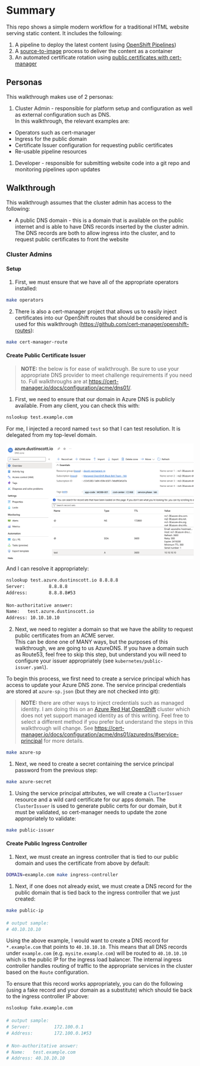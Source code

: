 # Summary

This repo shows a simple modern workflow for a traditional HTML website serving static content.  It includes 
the following:

1. A pipeline to deploy the latest content (using [OpenShift Pipelines](https://docs.openshift.com/pipelines/1.14/about/understanding-openshift-pipelines.html))
2. A [source-to-image](https://docs.openshift.com/container-platform/4.14/openshift_images/using_images/using-s21-images.html) process to deliver the content as a container
3. An automated certificate rotation using [public certificates with cert-manager](https://docs.openshift.com/container-platform/4.14/security/cert_manager_operator/cert-manager-operator-issuer-acme.html)


## Personas

This walkthrough makes use of 2 personas:

1. Cluster Admin - responsible for platform setup and configuration as well as external configuration such as DNS.  
In this walkthrough, the relevant examples are:

* Operators such as cert-manager
* Ingress for the public domain
* Certificate Issuer configuration for requesting public certificates
* Re-usable pipeline resources

1. Developer - responsible for submitting website code into a git repo and monitoring pipelines upon updates


## Walkthrough

This walkthrough assumes that the cluster admin has access to the following:

* A public DNS domain - this is a domain that is available on the public internet and is able to have DNS records 
inserted by the cluster admin.  The DNS records are both to allow ingress into the cluster, and to request public
certificates to front the website


### Cluster Admins


#### Setup 

1. First, we must ensure that we have all of the appropriate operators installed:

```bash
make operators
```

2. There is also a cert-manager project that allows us to easily inject certificates into our OpenShift routes
that should be considered and is used for this walkthrough (https://github.com/cert-manager/openshift-routes):

```bash
make cert-manager-route
```


#### Create Public Certificate Issuer

> **NOTE:** the below is for ease of walkthrough.  Be sure to use your appropriate DNS provider to meet challenge 
> requirements if you need to.  Full walkthroughs are at https://cert-manager.io/docs/configuration/acme/dns01/.

1. First, we need to ensure that our domain in Azure DNS is publicly available.  From any client, you can check 
this with:

```bash
nslookup test.example.com
```

For me, I injected a record named `test` so that I can test resolution.  It is delegated from my top-level domain.

![Azure Domain](images/azure-dns.png)

And I can resolve it appropriately:

```bash
nslookup test.azure.dustinscott.io 8.8.8.8
Server:         8.8.8.8
Address:        8.8.8.8#53

Non-authoritative answer:
Name:   test.azure.dustinscott.io
Address: 10.10.10.10
```

2. Next, we need to register a domain so that we have the ability to request public certificates from an ACME server.  
This can be done one of MANY ways, but the purposes of this walkthrough, we are going to us AzureDNS.  If you have a 
domain such as Route53, feel free to skip this step, but understand you will need to 
configure your issuer appropriately (see `kubernetes/public-issuer.yaml`).

To begin this process, we first need to create a service principal which has access to update your Azure DNS zone.  The 
service principal credentials are stored at `azure-sp.json` (but they are not checked into git):

> **NOTE:** there are other ways to inject credentials such as managed identity.  I am doing this on an [Azure Red Hat OpenShift](https://azure.microsoft.com/en-us/products/openshift)
> cluster which does not yet support managed identity as of this writing. Feel free to select a different method if you 
> prefer but understand the steps in this walkthrough will change.  See 
> https://cert-manager.io/docs/configuration/acme/dns01/azuredns/#service-principal for more details. 

```bash
make azure-sp
```

1. Next, we need to create a secret containing the service principal password from the previous step:

```bash
make azure-secret
```

1. Using the service principal attributes, we will create a `ClusterIssuer` resource and a wild card certificate for 
our apps domain.  The `ClusterIssuer` is used to generate public certs for our domain, but it must be validated, so 
cert-manager needs to update the zone appropriately to validate:

```bash
make public-issuer
```


#### Create Public Ingress Controller

1. Next, we must create an ingress controller that is tied to our public domain and uses the certificate from above by default:

```bash
DOMAIN=example.com make ingress-controller
```

1. Next, if one does not already exist, we must create a DNS record for the public domain that is tied back 
to the ingress controller that we just created:

```bash
make public-ip

# output sample:
# 40.10.10.10
```

Using the above example, I would want to create a DNS record for `*.example.com` that points to `40.10.10.10`.  This 
means that all DNS records under `example.com` (e.g. `mysite.example.com`) will be routed to `40.10.10.10` which is 
the public IP for the ingress load balancer.  The internal ingress controller handles routing of traffic to the 
appropriate services in the cluster based on the `Route` configuration.

To ensure that this record works appropriately, you can do the following (using a fake record and your domain as a substitute) 
which should tie back to the ingress controller IP above:

```bash
nslookup fake.example.com

# output sample:
# Server:         172.100.0.1
# Address:        172.100.0.1#53

# Non-authoritative answer:
# Name:   test.example.com
# Address: 40.10.10.10
```

